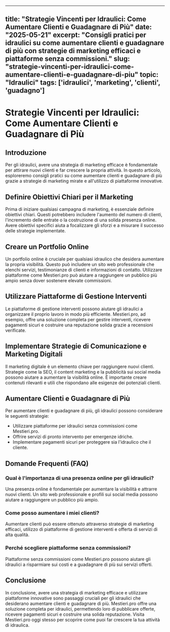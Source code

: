 
---
title: "Strategie Vincenti per Idraulici: Come Aumentare Clienti e Guadagnare di Più"
date: "2025-05-21"
excerpt: "Consigli pratici per idraulici su come aumentare clienti e guadagnare di più con strategie di marketing efficaci e piattaforme senza commissioni."
slug: "strategie-vincenti-per-idraulici-come-aumentare-clienti-e-guadagnare-di-piu"
topic: "Idraulici"
tags: ['idraulici', 'marketing', 'clienti', 'guadagno']
---

# Strategie Vincenti per Idraulici: Come Aumentare Clienti e Guadagnare di Più

## Introduzione

Per gli idraulici, avere una strategia di marketing efficace è fondamentale per attirare nuovi clienti e far crescere la propria attività. In questo articolo, esploreremo consigli pratici su come aumentare clienti e guadagnare di più grazie a strategie di marketing mirate e all'utilizzo di piattaforme innovative.

## Definire Obiettivi Chiari per il Marketing

Prima di iniziare qualsiasi campagna di marketing, è essenziale definire obiettivi chiari. Questi potrebbero includere l'aumento del numero di clienti, l'incremento delle entrate o la costruzione di una solida presenza online. Avere obiettivi specifici aiuta a focalizzare gli sforzi e a misurare il successo delle strategie implementate.

## Creare un Portfolio Online

Un portfolio online è cruciale per qualsiasi idraulico che desidera aumentare la propria visibilità. Questo può includere un sito web professionale che elenchi servizi, testimonianze di clienti e informazioni di contatto. Utilizzare piattaforme come Mestieri.pro può aiutare a raggiungere un pubblico più ampio senza dover sostenere elevate commissioni.

## Utilizzare Piattaforme di Gestione Interventi

Le piattaforme di gestione interventi possono aiutare gli idraulici a organizzare il proprio lavoro in modo più efficiente. Mestieri.pro, ad esempio, offre una soluzione completa per gestire interventi, ricevere pagamenti sicuri e costruire una reputazione solida grazie a recensioni verificate.

## Implementare Strategie di Comunicazione e Marketing Digitali

Il marketing digitale è un elemento chiave per raggiungere nuovi clienti. Strategie come la SEO, il content marketing e la pubblicità sui social media possono aiutare a aumentare la visibilità online. È importante creare contenuti rilevanti e utili che rispondano alle esigenze dei potenziali clienti.

## Aumentare Clienti e Guadagnare di Più

Per aumentare clienti e guadagnare di più, gli idraulici possono considerare le seguenti strategie:

- Utilizzare piattaforme per idraulici senza commissioni come Mestieri.pro.
- Offrire servizi di pronto intervento per emergenze idriche.
- Implementare pagamenti sicuri per proteggere sia l'idraulico che il cliente.

## Domande Frequenti (FAQ)

### Qual è l'importanza di una presenza online per gli idraulici?

Una presenza online è fondamentale per aumentare la visibilità e attrarre nuovi clienti. Un sito web professionale e profili sui social media possono aiutare a raggiungere un pubblico più ampio.

### Come posso aumentare i miei clienti?

Aumentare clienti può essere ottenuto attraverso strategie di marketing efficaci, utilizzo di piattaforme di gestione interventi e offerta di servizi di alta qualità.

### Perché scegliere piattaforme senza commissioni?

Piattaforme senza commissioni come Mestieri.pro possono aiutare gli idraulici a risparmiare sui costi e a guadagnare di più sui servizi offerti.

## Conclusione

In conclusione, avere una strategia di marketing efficace e utilizzare piattaforme innovative sono passaggi cruciali per gli idraulici che desiderano aumentare clienti e guadagnare di più. Mestieri.pro offre una soluzione completa per idraulici, permettendo loro di pubblicare offerte, ricevere pagamenti sicuri e costruire una solida reputazione. Visita Mestieri.pro oggi stesso per scoprire come puoi far crescere la tua attività di idraulica.
